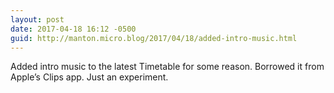 ```yaml
---
layout: post
date: 2017-04-18 16:12 -0500
guid: http://manton.micro.blog/2017/04/18/added-intro-music.html
---
```

Added intro music to the latest Timetable for some reason. Borrowed it from Apple’s Clips app. Just an experiment.
